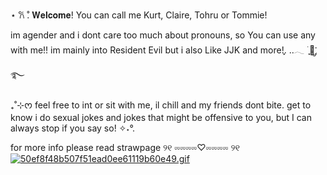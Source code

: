⋆ 𐙚 ̊. 𝐖𝐞𝐥𝐜𝐨𝐦𝐞! You can call me Kurt, Claire, Tohru or Tommie!

im agender and i dont care too much about pronouns, so You can use any with me!! im mainly into Resident Evil but i also Like JJK and more!ִֶָ. ..𓂃 ࣪ ִֶָ🦋་༘࿐

₊˚⊹ᰔ feel free to int or sit with me, il chill and my friends dont bite. get to know i do sexual jokes and jokes that might be offensive to you, but I can always stop if you say so! ✧˖°.

for more info please read strawpage ୨୧ ⏔⏔⏔⏔♡⏔⏔⏔⏔ ୨୧
[![50ef8f48b507f51ead0ee61119b60e49.gif](https://i.postimg.cc/PfmBpqSx/50ef8f48b507f51ead0ee61119b60e49.gif)](https://postimg.cc/yW8f2744)
